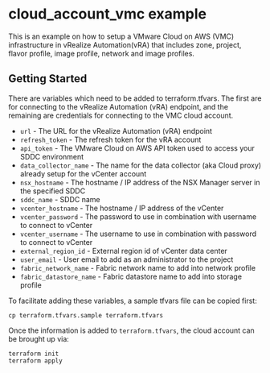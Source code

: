 # cloud\_account\_vmc example

This is an example on how to setup a VMware Cloud on AWS (VMC) infrastructure in vRealize Automation(vRA) that includes zone, project, flavor profile, image profile, network and image profiles.

## Getting Started

There are variables which need to be added to terraform.tfvars. The first are for connecting to the vRealize Automation (vRA) endpoint, and the remaining are credentials for connecting to the VMC cloud account.

* `url` - The URL for the vRealize Automation (vRA) endpoint
* `refresh_token` - The refresh token for the vRA account
* `api_token` - The VMware Cloud on AWS API token used to access your SDDC environment
* `data_collector_name` - The name for the data collector (aka Cloud proxy) already setup for the vCenter account
* `nsx_hostname` - The hostname / IP address of the NSX Manager server in the specified SDDC
* `sddc_name` - SDDC name
* `vcenter_hostname` - The hostname / IP address of the vCenter
* `vcenter_password` - The password to use in combination with username to connect to vCenter
* `vcenter_username` - The username to use in combination with password to connect to vCenter
* `external_region_id` - External region id of vCenter data center
* `user_email` - User email to add as an administrator to the project
* `fabric_network_name` - Fabric network name to add into network profile
* `fabric_datastore_name` - Fabric datastore name to add into storage profile

To facilitate adding these variables, a sample tfvars file can be copied first:
```shell
cp terraform.tfvars.sample terraform.tfvars
```

Once the information is added to `terraform.tfvars`, the cloud account can be brought up via:

```shell
terraform init
terraform apply
```
